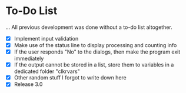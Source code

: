 # To-Do List

... All previous development was done without a to-do list altogether.

- [X] Implement input validation
- [X] Make use of the status line to display processing and counting info
- [X] If the user responds "No" to the dialogs, then make the program exit immediately
- [X] If the output cannot be stored in a list, store them to variables in a dedicated folder "clkrvars"
- [X] Other random stuff I forgot to write down here
- [X] Release 3.0
